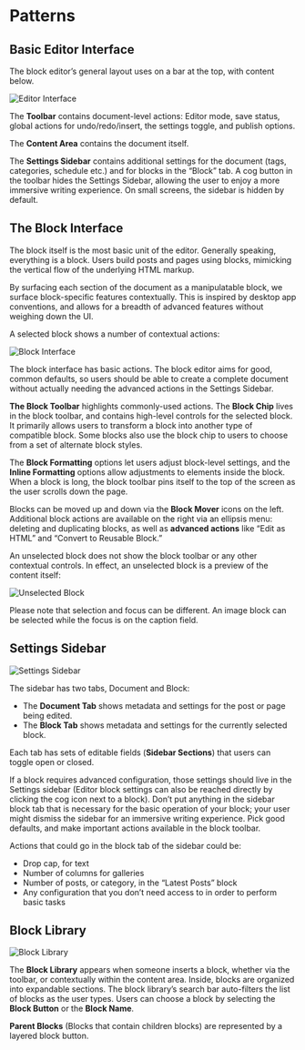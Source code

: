 # Patterns

## Basic Editor Interface

The block editor’s general layout uses on a bar at the top, with content below.

![Editor Interface](https://cldup.com/VWA_jMcIRw-3000x3000.png)

The **Toolbar** contains document-level actions: Editor mode, save status, global actions for undo/redo/insert, the settings toggle, and publish options.

The **Content Area** contains the document itself.

The **Settings Sidebar** contains additional settings for the document (tags, categories, schedule etc.) and for blocks in the “Block” tab. A cog button in the toolbar hides the Settings Sidebar, allowing the user to enjoy a more immersive writing experience. On small screens, the sidebar is hidden by default. 

## The Block Interface

The block itself is the most basic unit of the editor. Generally speaking, everything is a block. Users build posts and pages using blocks, mimicking the vertical flow of the underlying HTML markup. 

By surfacing each section of the document as a manipulatable block, we surface block-specific features contextually. This is inspired by desktop app conventions, and allows for a breadth of advanced features without weighing down the UI. 

A selected block shows a number of contextual actions:

![Block Interface](https://cldup.com/3tQqIncKPB-3000x3000.png)

The block interface has basic actions. The block editor aims for good, common defaults, so users should be able to create a complete document without actually needing the advanced actions in the Settings Sidebar.

**The Block Toolbar** highlights commonly-used actions. The **Block Chip** lives in the block toolbar, and contains high-level controls for the selected block. It primarily allows users to transform a block into another type of compatible block. Some blocks also use the block chip to users to choose from a set of alternate block styles.

The **Block Formatting** options let users adjust block-level settings, and the **Inline Formatting** options allow adjustments to elements inside the block. When a block is long, the block toolbar pins itself to the top of the screen as the user scrolls down the page.

Blocks can be moved up and down via the **Block Mover** icons on the left. Additional block actions are available on the right via an ellipsis menu: deleting and duplicating blocks, as well as **advanced actions** like “Edit as HTML” and “Convert to Reusable Block.”

An unselected block does not show the block toolbar or any other contextual controls. In effect, an unselected block is a preview of the content itself:

![Unselected Block](https://cldup.com/DH9HZnEgwH-3000x3000.png)

Please note that selection and focus can be different. An image block can be selected while the focus is on the caption field.

## Settings Sidebar

![Settings Sidebar](https://cldup.com/iAqrn6Gc8o-3000x3000.png)

The sidebar has two tabs, Document and Block:

- The **Document Tab** shows metadata and settings for the post or page being edited.
- The **Block Tab** shows metadata and settings for the currently selected block.

Each tab has sets of editable fields (**Sidebar Sections**) that users can toggle open or closed. 

If a block requires advanced configuration, those settings should live in the Settings sidebar (Editor block settings can also be reached directly by clicking the cog icon next to a block). Don’t put anything in the sidebar block tab that is necessary for the basic operation of your block; your user might dismiss the sidebar for an immersive writing experience. Pick good defaults, and make important actions available in the block toolbar.

Actions that could go in the block tab of the sidebar could be:

- Drop cap, for text
- Number of columns for galleries
- Number of posts, or category, in the “Latest Posts” block
- Any configuration that you don’t need access to in order to perform basic tasks

## Block Library

![Block Library](https://cldup.com/7QoQIoLk-A-3000x3000.png)

The **Block Library** appears when someone inserts a block, whether via the toolbar, or contextually within the content area. Inside, blocks are organized into expandable sections. The block library’s search bar auto-filters the list of blocks as the user types. Users can choose a block by selecting the **Block Button** or the **Block Name**. 

**Parent Blocks** (Blocks that contain children blocks) are represented by a layered block button.
